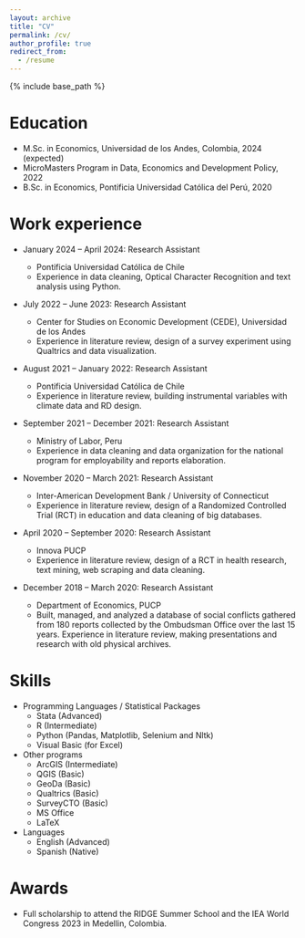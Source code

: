 ```yaml
---
layout: archive
title: "CV"
permalink: /cv/
author_profile: true
redirect_from:
  - /resume
---
```


{% include base_path %}

Education
======
* M.Sc. in Economics, Universidad de los Andes, Colombia, 2024 (expected)
* MicroMasters Program in Data, Economics and Development Policy, 2022
* B.Sc. in Economics, Pontificia Universidad Católica del Perú, 2020

Work experience
======
* January 2024 – April 2024: Research Assistant
  * Pontificia Universidad Católica de Chile
  * Experience in data cleaning, Optical Character Recognition and text analysis using Python.

* July 2022 – June 2023: Research Assistant
  * Center for Studies on Economic Development (CEDE), Universidad de los Andes
  * Experience in literature review, design of a survey experiment using Qualtrics and data visualization.

* August 2021 – January 2022: Research Assistant
  * Pontificia Universidad Católica de Chile
  * Experience in literature review, building instrumental variables with climate data and RD design. 

* September 2021 – December 2021: Research Assistant
  * Ministry of Labor, Peru
  * Experience in data cleaning and data organization for the national program for employability and reports elaboration.

* November 2020 – March 2021: Research Assistant
  * Inter-American Development Bank / University of Connecticut
  * Experience in literature review, design of a Randomized Controlled Trial (RCT) in education and data cleaning of big databases.  

* April 2020 – September 2020: Research Assistant
  * Innova PUCP
  * Experience in literature review, design of a RCT in health research, text mining, web scraping and data cleaning. 

* December 2018 – March 2020: Research Assistant
  * Department of Economics, PUCP
  * Built, managed, and analyzed a database of social conflicts gathered from 180 reports collected by the Ombudsman Office over the last 15 years. Experience in literature review, making presentations and research with old physical archives. 


  
Skills
======
* Programming Languages / Statistical Packages
  * Stata (Advanced)
  * R (Intermediate)
  * Python (Pandas, Matplotlib, Selenium and Nltk)
  * Visual Basic (for Excel)
* Other programs
  * ArcGIS (Intermediate)
  * QGIS (Basic)
  * GeoDa (Basic)
  * Qualtrics (Basic)
  * SurveyCTO (Basic)
  * MS Office
  * LaTeX
* Languages
  * English (Advanced)
  * Spanish (Native)

Awards
======
* Full scholarship to attend the RIDGE Summer School and the IEA World Congress 2023 in Medellin, Colombia.
